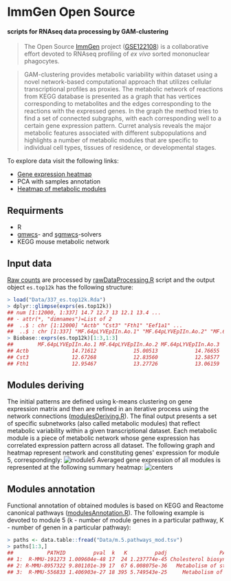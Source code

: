 # ImmGen Open Source
#### scripts for RNAseq data processing by GAM-clustering

> The Open Source [ImmGen](http://www.immgen.org/) project ([GSE122108](https://www.ncbi.nlm.nih.gov/geo/query/acc.cgi?acc=GSE122108)) is a collaborative effort devoted to RNAseq profiling of *ex vivo* sorted mononuclear phagocytes. 

> GAM-clustering provides metabolic variability within dataset using a novel network-based computational approach that utilizes cellular transcriptional profiles as proxies. The metabolic network of reactions from KEGG database is presented as a graph that has vertices corresponding to metabolites and the edges corresponding to the reactions with the expressed genes. In the graph the method tries to find a set of connected subgraphs, with each corresponding well to a certain gene expression pattern. Curret analysis reveals the major metabolic features associated with different subpopulations and highlights a number of metabolic modules that are specific to individual cell types, tissues of residence, or developmental stages.

To explore data visit the following links:
- [Gene expression heatmap](https://artyomovlab.wustl.edu/phantasus/?preloaded=ImmGen_total_Eduw0mei4)
- PCA with samples annotation
- [Heatmap of metabolic modules](https://artyomovlab.wustl.edu/phantasus/?session=x039baa087a35e7) 

## Requirments
- R
- [gmwcs](https://github.com/ctlab/gmwcs-solver)- and [sgmwcs](https://github.com/ctlab/sgmwcs-solver)-solvers 	
- KEGG mouse metabolic network 

## Input data
[Raw counts](Data/OSMNP_unnormalized_genes_count_10_3_18.count_table) are processed by [rawDataProcessing.R]() script and the output object `es.top12k` has the following structure:

``` r
> load("Data/337_es.top12k.Rda")
> dplyr::glimpse(exprs(es.top12k))
## num [1:12000, 1:337] 14.7 12.7 13 12.1 13.4 ...
## - attr(*, "dimnames")=List of 2
##  ..$ : chr [1:12000] "Actb" "Cst3" "Fth1" "Eef1a1" ...
##  ..$ : chr [1:337] "MF.64pLYVEpIIn.Ao.1" "MF.64pLYVEpIIn.Ao.2" "MF.64pLYVEpIIn.Ao.3" ...
> Biobase::exprs(es.top12k)[1:3,1:3]
##        MF.64pLYVEpIIn.Ao.1 MF.64pLYVEpIIn.Ao.2 MF.64pLYVEpIIn.Ao.3
## Actb              14.71612            15.00513            14.76655
## Cst3              12.67268            12.83560            12.58577
## Fth1              12.95467            13.27726            13.06159
```

## Modules deriving
The initial patterns are defined using k-means clustering on gene expression matrix and then are refined in an iterative process using the network connections ([modulesDeriving.R]()).
The final output presents a set of specific subnetworks (also called metabolic modules) that reflect metabolic variability within a given transcriptional dataset. 
Each metabolic module is a piece of metabolic network whose gene expression has correlated expression pattern across all dataset. The following graph and heatmap represent network and constituting genes' expression for module 5, correspondingly:
![module5](/readmePics/github.pic.m5.pdf.jpg "network and gene expression heatmap for module 5")
Averaged gene expression of all modules is represented at the following summary heatmap:
![centers](/readmePics/github.m.centers.pdf.jpg "centers heatmap")

## Modules annotation
Functional annotation of obtained modules is based on KEGG and Reactome canonical pathways ([modulesAnnotation.R]()).
The following example is devoted to module 5 (k - number of module genes in a particular pathway, K - number of genen in a particular pathway):
``` r
> paths <- data.table::fread("Data/m.5.pathways_mod.tsv")
> paths[1:3,]
##           PATHID         pval  k   K         padj                 PATHNAME				genes
## 1:  R-MMU-191273 1.009604e-48 17  24 1.237774e-45 Cholesterol biosynthesis	Hmgcs1 Hmgcr Msmo1 Cyp51 Mvd ...
## 2: R-MMU-8957322 9.801101e-39 17  67 6.008075e-36   Metabolism of steroids	Hmgcs1 Hmgcr Msmo1 Cyp51 Mvd ...
## 3:  R-MMU-556833 1.406903e-27 18 395 5.749543e-25     Metabolism of lipids	Hmgcs1 Hmgcr Msmo1 Cyp51 Aacs ...
```